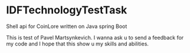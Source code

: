 # IDFTechnologyTestTask
Shell api for CoinLore written on Java spring Boot

This is test of Pavel Martsynkevich. I wanna ask u to send a feedback for my code and I hope that this show u my skills and abilities.


